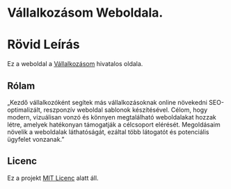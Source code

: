 # Vállalkozásom Weboldala. 
# Rövid Leírás
Ez a weboldal a [Vállalkozásom](https://vstyledesign.com) hivatalos oldala.


## Rólam
„Kezdő vállalkozóként segítek más vállalkozásoknak online növekedni SEO-optimalizált, reszponzív weboldal sablonok készítésével. Célom, hogy modern, vizuálisan vonzó és könnyen megtalálható weboldalakat hozzak létre, amelyek hatékonyan támogatják a célcsoport elérését. Megoldásaim növelik a weboldalak láthatóságát, ezáltal több látogatót és potenciális ügyfelet vonzanak.”

## Licenc
Ez a projekt [MIT Licenc](https://opensource.org/licenses/MIT) alatt áll.
